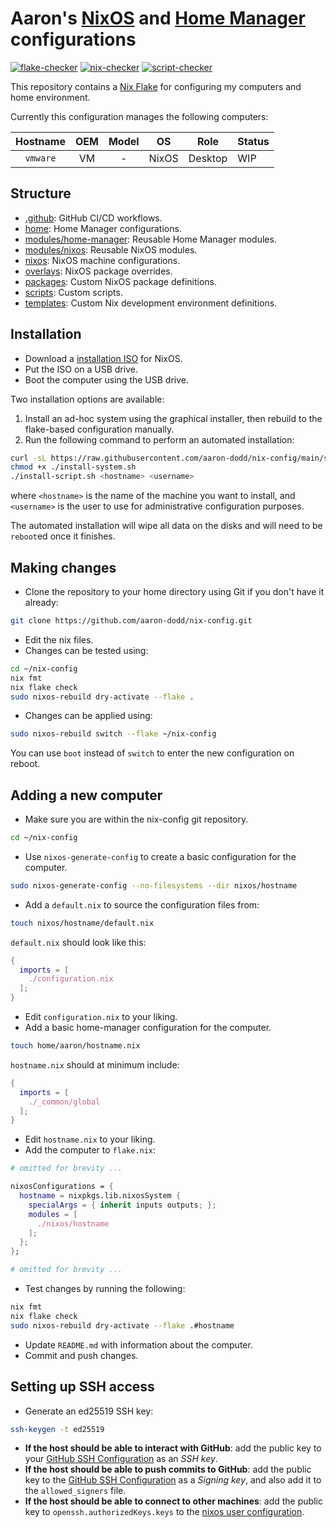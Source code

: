 # Aaron's [NixOS] and [Home Manager] configurations

[![flake-checker](https://github.com/aaron-dodd/nix-config/actions/workflows/flake-checker.yml/badge.svg)](https://github.com/aaron-dodd/nix-config/actions/workflows/flake-checker.yml)
[![nix-checker](https://github.com/aaron-dodd/nix-config/actions/workflows/nix-checker.yml/badge.svg)](https://github.com/aaron-dodd/nix-config/actions/workflows/nix-checker.yml)
[![script-checker](https://github.com/aaron-dodd/nix-config/actions/workflows/script-checker.yml/badge.svg)](https://github.com/aaron-dodd/nix-config/actions/workflows/script-checker.yml)

[NixOS]: https://nixos.org/
[Home Manager]: https://github.com/nix-community/home-manager

This repository contains a [Nix Flake](https://nixos.wiki/wiki/Flakes) for
configuring my computers and home environment.

Currently this configuration manages the following computers:

|    Hostname    |       OEM      |        Model        |       OS      |     Role     |  Status  |
| :------------: | :------------: | :-----------------: | :-----------: | :----------: | :------- |
| `vmware`       | VM             | -                   | NixOS         | Desktop      | WIP      |

## Structure

- [.github]: GitHub CI/CD workflows.
- [home]: Home Manager configurations.
- [modules/home-manager]: Reusable Home Manager modules.
- [modules/nixos]: Reusable NixOS modules.
- [nixos](./nixos): NixOS machine configurations.
- [overlays]: NixOS package overrides.
- [packages]: Custom NixOS package definitions.
- [scripts]: Custom scripts.
- [templates]: Custom Nix development environment definitions.

[.github]: ./.github/workflows
[home]: ./home
[modules/home-manager]: ./modules/home-manager
[modules/nixos]: ./modules/nixos
[overlays]: ./overlays
[packages]: ./packages
[scripts]: ./scripts
[templates]: ./templates

## Installation

- Download a [installation ISO](https://nixos.org/download) for NixOS.
- Put the ISO on a USB drive.
- Boot the computer using the USB drive.

Two installation options are available:

1. Install an ad-hoc system using the graphical installer, then rebuild to the
   flake-based configuration manually.
2. Run the following command to perform an automated installation:

```bash
curl -sL https://raw.githubusercontent.com/aaron-dodd/nix-config/main/scripts/install-system.sh > install-system.sh
chmod +x ./install-system.sh
./install-script.sh <hostname> <username>
```

where `<hostname>` is the name of the machine you want to install, and
`<username>` is the user to use for administrative configuration purposes.

The automated installation will wipe all data on the disks and will need to be
`reboot`ed once it finishes.

## Making changes

- Clone the repository to your home directory using Git if you don't have it
  already:

```bash
git clone https://github.com/aaron-dodd/nix-config.git
```

- Edit the nix files.
- Changes can be tested using:

```bash
cd ~/nix-config
nix fmt
nix flake check
sudo nixos-rebuild dry-activate --flake .
```

- Changes can be applied using:

```bash
sudo nixos-rebuild switch --flake ~/nix-config
```

You can use `boot` instead of `switch` to enter the new configuration on
reboot.

## Adding a new computer

- Make sure you are within the nix-config git repository.

```bash
cd ~/nix-config
```

- Use `nixos-generate-config` to create a basic configuration for the
  computer.

```bash
sudo nixos-generate-config --no-filesystems --dir nixos/hostname
```

- Add a `default.nix` to source the configuration files from:

```bash
touch nixos/hostname/default.nix
```

`default.nix` should look like this:

```nix
{
  imports = [
    ./configuration.nix
  ];
}
```

- Edit `configuration.nix` to your liking.
- Add a basic home-manager configuration for the computer.

```bash
touch home/aaron/hostname.nix
```

`hostname.nix` should at minimum include:

```nix
{
  imports = [
    ./_common/global
  ];
}
```

- Edit `hostname.nix` to your liking.
- Add the computer to `flake.nix`:

```nix
# omitted for brevity ...

nixosConfigurations = {
  hostname = nixpkgs.lib.nixosSystem {
    specialArgs = { inherit inputs outputs; };
    modules = [
      ./nixos/hostname
    ];
  };
};

# omitted for brevity ...
```

- Test changes by running the following:

```bash
nix fmt
nix flake check
sudo nixos-rebuild dry-activate --flake .#hostname
```

- Update `README.md` with information about the computer.
- Commit and push changes.

## Setting up SSH access

- Generate an ed25519 SSH key:

```bash
ssh-keygen -t ed25519
```

- **If the host should be able to interact with GitHub**: add the public key to
  your [GitHub SSH Configuration] as an *SSH key*.
- **If the host should be able to push commits to GitHub**: add the public key
  to the [GitHub SSH Configuration] as a *Signing key*, and also add it to
  the `allowed_signers` file.
- **If the host should be able to connect to other machines**: add the public
  key to `openssh.authorizedKeys.keys` to the [nixos user configuration].

[GitHub SSH Configuration]: https://github.com/settings/keys
[nixos user configuration]: ./nixos/_common/users

